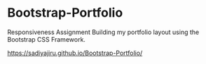 # Bootstrap-Portfolio
Responsiveness Assignment
Building my portfolio layout using the Bootstrap CSS Framework.

https://sadiyajiru.github.io/Bootstrap-Portfolio/
